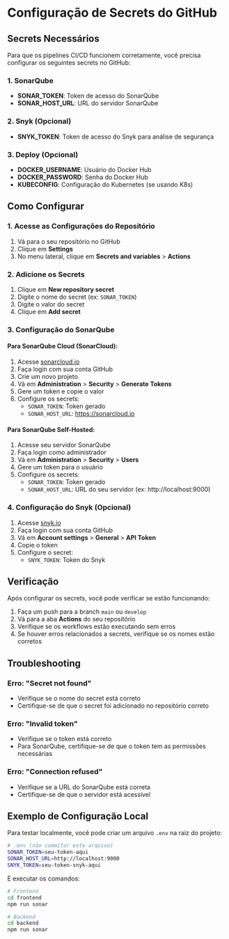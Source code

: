 # Configuração de Secrets do GitHub

## Secrets Necessários

Para que os pipelines CI/CD funcionem corretamente, você precisa configurar os seguintes secrets no GitHub:

### 1. SonarQube
- **SONAR_TOKEN**: Token de acesso do SonarQube
- **SONAR_HOST_URL**: URL do servidor SonarQube

### 2. Snyk (Opcional)
- **SNYK_TOKEN**: Token de acesso do Snyk para análise de segurança

### 3. Deploy (Opcional)
- **DOCKER_USERNAME**: Usuário do Docker Hub
- **DOCKER_PASSWORD**: Senha do Docker Hub
- **KUBECONFIG**: Configuração do Kubernetes (se usando K8s)

## Como Configurar

### 1. Acesse as Configurações do Repositório
1. Vá para o seu repositório no GitHub
2. Clique em **Settings**
3. No menu lateral, clique em **Secrets and variables** > **Actions**

### 2. Adicione os Secrets
1. Clique em **New repository secret**
2. Digite o nome do secret (ex: `SONAR_TOKEN`)
3. Digite o valor do secret
4. Clique em **Add secret**

### 3. Configuração do SonarQube

#### Para SonarQube Cloud (SonarCloud):
1. Acesse [sonarcloud.io](https://sonarcloud.io)
2. Faça login com sua conta GitHub
3. Crie um novo projeto
4. Vá em **Administration** > **Security** > **Generate Tokens**
5. Gere um token e copie o valor
6. Configure os secrets:
   - `SONAR_TOKEN`: Token gerado
   - `SONAR_HOST_URL`: https://sonarcloud.io

#### Para SonarQube Self-Hosted:
1. Acesse seu servidor SonarQube
2. Faça login como administrador
3. Vá em **Administration** > **Security** > **Users**
4. Gere um token para o usuário
5. Configure os secrets:
   - `SONAR_TOKEN`: Token gerado
   - `SONAR_HOST_URL`: URL do seu servidor (ex: http://localhost:9000)

### 4. Configuração do Snyk (Opcional)

1. Acesse [snyk.io](https://snyk.io)
2. Faça login com sua conta GitHub
3. Vá em **Account settings** > **General** > **API Token**
4. Copie o token
5. Configure o secret:
   - `SNYK_TOKEN`: Token do Snyk

## Verificação

Após configurar os secrets, você pode verificar se estão funcionando:

1. Faça um push para a branch `main` ou `develop`
2. Vá para a aba **Actions** do seu repositório
3. Verifique se os workflows estão executando sem erros
4. Se houver erros relacionados a secrets, verifique se os nomes estão corretos

## Troubleshooting

### Erro: "Secret not found"
- Verifique se o nome do secret está correto
- Certifique-se de que o secret foi adicionado no repositório correto

### Erro: "Invalid token"
- Verifique se o token está correto
- Para SonarQube, certifique-se de que o token tem as permissões necessárias

### Erro: "Connection refused"
- Verifique se a URL do SonarQube está correta
- Certifique-se de que o servidor está acessível

## Exemplo de Configuração Local

Para testar localmente, você pode criar um arquivo `.env` na raiz do projeto:

```bash
# .env (não commitar este arquivo)
SONAR_TOKEN=seu-token-aqui
SONAR_HOST_URL=http://localhost:9000
SNYK_TOKEN=seu-token-snyk-aqui
```

E executar os comandos:

```bash
# Frontend
cd frontend
npm run sonar

# Backend
cd backend
npm run sonar
```
